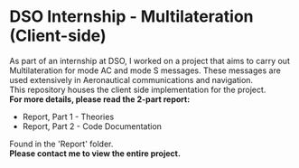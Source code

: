 # DSO Internship - Multilateration (Client-side)
As part of an internship at DSO, I worked on a project that aims to carry out Multilateration for mode AC and mode S messages. These messages are used extensively in Aeronautical communications and navigation.
<br>This repository houses the client side implementation for the project.
<br>**For more details, please read the 2-part report:**
- Report, Part 1 - Theories
- Report, Part 2 - Code Documentation

Found in the 'Report' folder.
<br>**Please contact me to view the entire project.**
